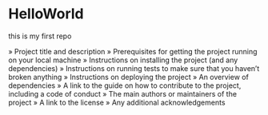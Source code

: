 # HelloWorld
this is my first repo

» Project title and description
» Prerequisites for getting the project running on your local machine
» Instructions on installing the project (and any dependencies)
» Instructions on running tests to make sure that you haven’t broken anything
» Instructions on deploying the project
» An overview of dependencies
» A link to the guide on how to contribute to the project, including a code of conduct
» The main authors or maintainers of the project
» A link to the license
» Any additional acknowledgements

